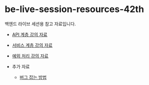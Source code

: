 # be-live-session-resources-42th
백엔드 라이브 세션용 참고 자료입니다.

* [API 계층 강의 자료](https://github.com/codestates-seb/be-live-session-resources-42th/blob/b1dba9af4418e6cfa085876b8ba0c8ea5e6f515c/%EB%9D%BC%EC%9D%B4%EB%B8%8C_%EC%84%B8%EC%85%98-2022.12.16(%EA%B8%88)-api_%EA%B3%84%EC%B8%B5.pdf)

* [서비스 계층 강의 자료](https://github.com/codestates-seb/be-live-session-resources-42th/blob/52501f48c1065889798c9a4521ae6042d2a28b27/%EB%9D%BC%EC%9D%B4%EB%B8%8C_%EC%84%B8%EC%85%98-2022.12.19(%EC%9B%94)-%EC%84%9C%EB%B9%84%EC%8A%A4_%EA%B3%84%EC%B8%B5.pdf)

* [예외 처리 강의 자료](https://github.com/codestates-seb/be-live-session-resources-42th/blob/9f0128aae6852690e23a8c6a1599d78a6b823416/%EB%9D%BC%EC%9D%B4%EB%B8%8C_%EC%84%B8%EC%85%98-2022.12.21(%EC%88%98)-%EC%98%88%EC%99%B8_%EC%B2%98%EB%A6%AC.pdf)

* 추가 자료
  * [버그 잡는 방법](https://github.com/codestates-seb/be-live-session-resources-42th/blob/a5504c25ff3e097692561f64b9d6f40cbb584569/%EB%B2%84%EA%B7%B8%20%EC%9E%A1%EB%8A%94%20%EB%B0%A9%EB%B2%95.pdf)
